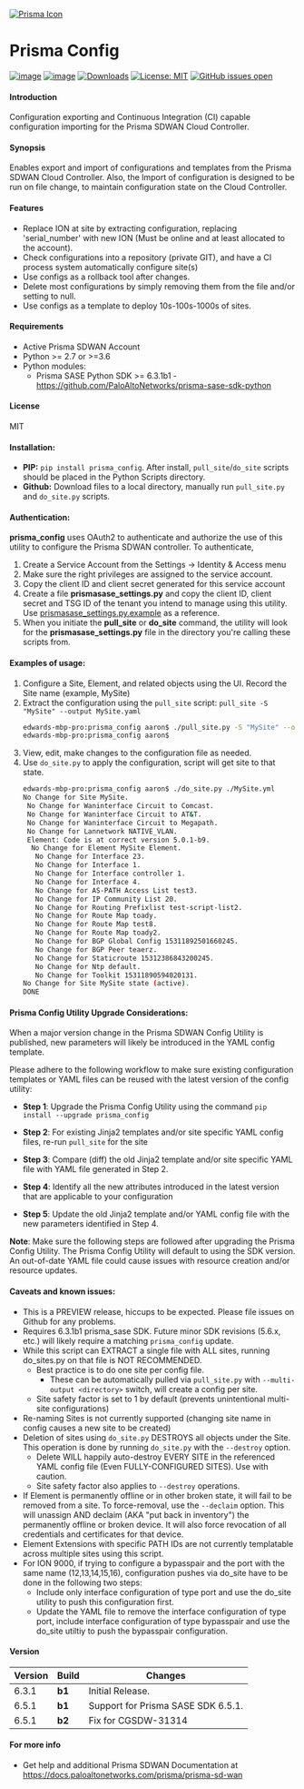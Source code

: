 
[![Prisma Icon](https://avatars.githubusercontent.com/u/4855743?s=48&v=4)](https://www.paloaltonetworks.com/sase/sd-wan)
# Prisma Config 

[![image](https://img.shields.io/pypi/v/prisma_config.svg)](https://pypi.org/project/prisma-config/)
[![image](https://img.shields.io/pypi/pyversions/prisma_config.svg)](https://pypi.org/project/prisma-config/)
[![Downloads](https://pepy.tech/badge/prisma-config)](https://pepy.tech/project/cloudgenix-config)
[![License: MIT](https://img.shields.io/pypi/l/prisma_config.svg?color=brightgreen)](https://pypi.org/project/prisma-config/)
[![GitHub issues open](https://img.shields.io/github/issues/PaloAltoNetworks/prisma_config.svg)](https://github.com/PaloAltoNetworks/prisma_config/issues)

#### Introduction
Configuration exporting and Continuous Integration (CI) capable configuration importing for the Prisma SDWAN Cloud Controller.

#### Synopsis
Enables export and import of configurations and templates from the Prisma SDWAN Cloud Controller. Also, the Import of 
configuration is designed to be run on file change, to maintain configuration state on the Cloud Controller.

#### Features
 - Replace ION at site by extracting configuration, replacing 'serial_number' with new ION (Must be online and at least allocated to the account).
 - Check configurations into a repository (private GIT), and have a CI process system automatically configure site(s)
 - Use configs as a rollback tool after changes.
 - Delete most configurations by simply removing them from the file and/or setting to null.
 - Use configs as a template to deploy 10s-100s-1000s of sites.

#### Requirements
* Active Prisma SDWAN Account
* Python >= 2.7 or >=3.6
* Python modules:
    * Prisma SASE Python SDK >= 6.3.1b1 - <https://github.com/PaloAltoNetworks/prisma-sase-sdk-python>

#### License
MIT

#### Installation:
 - **PIP:** `pip install prisma_config`. After install, `pull_site`/`do_site` scripts should be placed in the Python
 Scripts directory. 
 - **Github:** Download files to a local directory, manually run `pull_site.py` and `do_site.py` scripts.

#### Authentication:
**prisma_config** uses OAuth2 to authenticate and authorize the use of this utility to configure the Prisma SDWAN controller. To authenticate,
1. Create a Service Account from the Settings -> Identity & Access menu
2. Make sure the right privileges are assigned to the service account.
3. Copy the client ID and client secret generated for this service account
4. Create a file **prismasase_settings.py** and copy the client ID, client secret and TSG ID of the tenant you intend to manage using this utility. Use [prismasase_settings.py.example](https://github.com/PaloAltoNetworks/prisma_config/blob/master/prismasase_settings.py.example)  as a reference.
5. When you initiate the **pull_site** or **do_site** command, the utility will look for the **prismasase_settings.py** file in the directory you're calling these scripts from. 

#### Examples of usage:
 1. Configure a Site, Element, and related objects using the UI. Record the Site name (example, MySite)
 2. Extract the configuration using the `pull_site` script: `pull_site -S "MySite" --output MySite.yaml`
    ```bash
    edwards-mbp-pro:prisma_config aaron$ ./pull_site.py -S "MySite" --output MySite.yml 
    edwards-mbp-pro:prisma_config aaron$ 
    ```
 3. View, edit, make changes to the configuration file as needed. 
 4. Use `do_site.py` to apply the configuration, script will get site to that state.
    ```bash
    edwards-mbp-pro:prisma_config aaron$ ./do_site.py ./MySite.yml
    No Change for Site MySite.
     No Change for Waninterface Circuit to Comcast.
     No Change for Waninterface Circuit to AT&T.
     No Change for Waninterface Circuit to Megapath.
     No Change for Lannetwork NATIVE_VLAN.
     Element: Code is at correct version 5.0.1-b9.
      No Change for Element MySite Element.
       No Change for Interface 23.
       No Change for Interface 1.
       No Change for Interface controller 1.
       No Change for Interface 4.
       No Change for AS-PATH Access List test3.
       No Change for IP Community List 20.
       No Change for Routing Prefixlist test-script-list2.
       No Change for Route Map toady.
       No Change for Route Map test8.
       No Change for Route Map toady2.
       No Change for BGP Global Config 15311892501660245.
       No Change for BGP Peer teaerz.
       No Change for Staticroute 15312386843200245.
       No Change for Ntp default.
       No Change for Toolkit 15311890594020131.
    No Change for Site MySite state (active).
    DONE
    ```
 
#### Prisma Config Utility Upgrade Considerations:
When a major version change in the Prisma SDWAN Config Utility is published, new parameters will likely be introduced in the YAML config template.

Please adhere to the following workflow to make sure existing configuration templates or YAML files can be reused with the latest version of the config utility:
* **Step 1**: Upgrade the Prisma Config Utility using the command ```pip install --upgrade prisma_config```

* **Step 2**: For existing Jinja2 templates and/or site specific YAML config files, re-run ```pull_site``` for the site

* **Step 3**: Compare (diff) the old Jinja2 template and/or site specific YAML file with YAML file generated in Step 2.

* **Step 4**: Identify all the new attributes introduced in the latest version that are applicable to your configuration

* **Step 5**: Update the old Jinja2 template and/or YAML config file with the new parameters identified in Step 4.   

**Note**: Make sure the following steps are followed after upgrading the Prisma Config Utility. 
The Prisma Config Utility will default to using the SDK version. An out-of-date YAML file could cause issues with resource creation and/or resource updates.

#### Caveats and known issues:
 - This is a PREVIEW release, hiccups to be expected. Please file issues on Github for any problems.
 - Requires 6.3.1b1 prisma_sase SDK. Future minor SDK revisions (5.6.x, etc.) will likely require a matching `prisma_config` update.
 - While this script can EXTRACT a single file with ALL sites, running do_sites.py on that file is NOT RECOMMENDED.
   - Best practice is to do one site per config file.
     - These can be automatically pulled via `pull_site.py` with `--multi-output <directory>` switch, will create a config per site.
   - Site safety factor is set to 1 by default (prevents unintentional multi-site configurations)
 - Re-naming Sites is not currently supported (changing site name in config causes a new site to be created)
 - Deletion of sites using `do_site.py` DESTROYS all objects under the Site. This operation is done by running `do_site.py` with the `--destroy` option.
   - Delete WILL happily auto-destroy EVERY SITE in the referenced YAML config file (Even FULLY-CONFIGURED SITES). Use with caution.
   - Site safety factor also applies to `--destroy` operations.
 - If Element is permanently offline or in other broken state, it will fail to be removed from a site. To force-removal, 
 use the `--declaim` option. This will unassign AND declaim (AKA "put back in inventory") the permanently offline or broken device. 
 It will also force revocation of all credentials and certificates for that device.
 - Element Extensions with specific PATH IDs are not currently templatable across multiple sites using this script.
 - For ION 9000, if trying to configure a bypasspair and the port with the same name (12,13,14,15,16), configuration pushes via do_site have to be done in the following two steps:
     - Include only interface configuration of type port and use the do_site utility to push this configuration first.
     - Update the YAML file to remove the interface configuration of type port, include interface configuration of type bypasspair and use the do_site utiltiy to push the bypasspair configuration.

#### Version
| Version | Build | Changes |
| ------- | ----- | ------- |
|  6.3.1  | **b1** | Initial Release. |
|  6.5.1  | **b1** | Support for Prisma SASE SDK 6.5.1. |
|  6.5.1  | **b2** | Fix for CGSDW-31314       |



#### For more info
 * Get help and additional Prisma SDWAN Documentation at <https://docs.paloaltonetworks.com/prisma/prisma-sd-wan>
